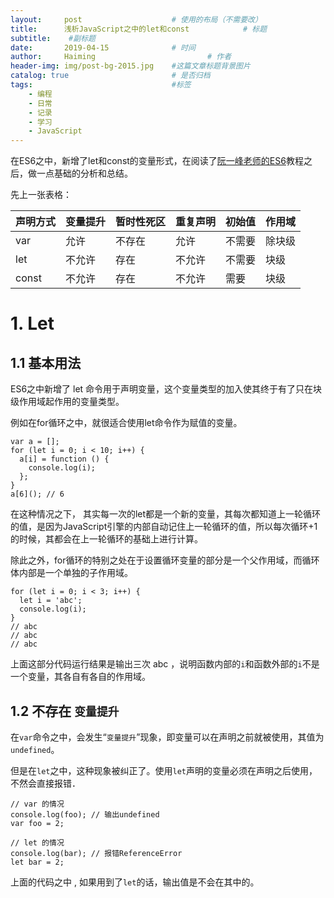 ```yaml
---
layout:     post   				    # 使用的布局（不需要改）
title:      浅析JavaScript之中的let和const			# 标题 
subtitle:    #副标题
date:       2019-04-15 				# 时间
author:     Haiming 						# 作者
header-img: img/post-bg-2015.jpg 	#这篇文章标题背景图片
catalog: true 						# 是否归档
tags:								#标签
    - 编程
    - 日常
    - 记录
    - 学习
    - JavaScript
---
```

在ES6之中，新增了let和const的变量形式，在阅读了[阮一峰老师的ES6](http://es6.ruanyifeng.com/#docs/let)教程之后，做一点基础的分析和总结。

先上一张表格：


|声明方式|变量提升|暂时性死区|重复声明|初始值|作用域|
|--------|--------|----------|----|---|---|
|var|允许|不存在|允许|不需要|除块级|
|let|不允许|存在|不允许|不需要|块级|
|const|不允许|存在|不允许|需要|块级|


# 1. Let
## 1.1 基本用法

ES6之中新增了 let 命令用于声明变量，这个变量类型的加入使其终于有了只在块级作用域起作用的变量类型。

例如在for循环之中，就很适合使用let命令作为赋值的变量。

```
var a = [];
for (let i = 0; i < 10; i++) {
  a[i] = function () {
    console.log(i);
  };
}
a[6](); // 6
```

在这种情况之下， 其实每一次的let都是一个新的变量，其每次都知道上一轮循环的值，是因为JavaScript引擎的内部自动记住上一轮循环的值，所以每次循环+1的时候，其都会在上一轮循环的基础上进行计算。

除此之外，for循环的特别之处在于设置循环变量的部分是一个父作用域，而循环体内部是一个单独的子作用域。

```
for (let i = 0; i < 3; i++) {
  let i = 'abc';
  console.log(i);
}
// abc
// abc
// abc
```
上面这部分代码运行结果是输出三次 abc ，说明函数内部的`i`和函数外部的`i`不是一个变量，其各自有各自的作用域。

## 1.2 不存在 `变量提升`

在`var`命令之中，会发生“`变量提升`”现象，即变量可以在声明之前就被使用，其值为`undefined`。

但是在`let`之中，这种现象被纠正了。使用`let`声明的变量必须在声明之后使用， 不然会直接报错．


```
// var 的情况
console.log(foo); // 输出undefined
var foo = 2;

// let 的情况
console.log(bar); // 报错ReferenceError
let bar = 2;
```

上面的代码之中 , 如果用到了`let`的话，输出值是不会在其中的。